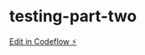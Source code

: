 # testing-part-two

[Edit in Codeflow ⚡️](https://stackblitz.com/~/github.com/evansolomons43/testing-part-two)